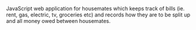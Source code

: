 JavaScript web application for housemates which keeps track of bills (ie. rent, gas, electric, tv, groceries etc) and records how they are to be split up and all money owed between housemates.